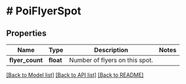 # # PoiFlyerSpot

## Properties

Name | Type | Description | Notes
------------ | ------------- | ------------- | -------------
**flyer_count** | **float** | Number of flyers on this spot. |

[[Back to Model list]](../../README.md#models) [[Back to API list]](../../README.md#endpoints) [[Back to README]](../../README.md)
